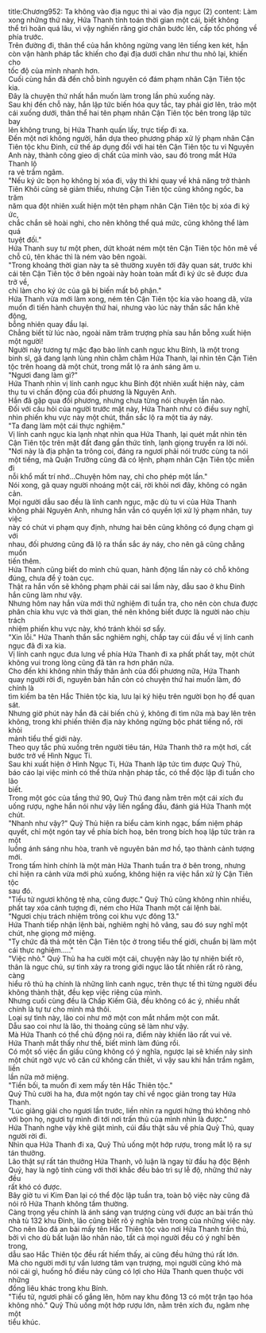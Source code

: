 title:Chương952: Ta không vào địa ngục thì ai vào địa ngục (2)
content:
Làm xong những thứ này, Hứa Thanh tính toán thời gian một cái, biết không<br>thể trì hoãn quá lâu, vì vậy nghiến răng giơ chân bước lên, cấp tốc phóng về<br>phía trước.<br>Trên đường đi, thân thể của hắn không ngừng vang lên tiếng ken két, hắn<br>còn vận hành pháp tắc khiến cho đại địa dưới chân như thu nhỏ lại, khiến cho<br>tốc độ của mình nhanh hơn.<br>Cuối cùng hắn đã đến chỗ bình nguyên có đám phạm nhân Cận Tiên tộc kia.<br>Đây là chuyện thứ nhất hắn muốn làm trong lần phủ xuống này.<br>Sau khi đến chỗ này, hắn lập tức biến hóa quy tắc, tay phải giơ lên, trảo một<br>cái xuống dưới, thân thể hai tên phạm nhân Cận Tiên tộc bên trong lập tức bay<br>lên không trung, bị Hứa Thanh quấn lấy, trực tiếp đi xa.<br>Đến một nơi không người, hắn dựa theo phương pháp xử lý phạm nhân Cận<br>Tiên tộc khu Đinh, cứ thế áp dụng đối với hai tên Cận Tiên tộc tu vi Nguyên<br>Anh này, thành công gieo dị chất của mình vào, sau đó trong mắt Hứa Thanh lộ<br>ra vẻ trầm ngâm.<br>"Nếu ký ức bọn họ không bị xóa đi, vậy thì khi quay về khả năng trở thành<br>Tiên Khôi cũng sẽ giảm thiểu, nhưng Cận Tiên tộc cũng không ngốc, ba trăm<br>năm qua đột nhiên xuất hiện một tên phạm nhân Cận Tiên tộc bị xóa đi ký ức,<br>chắc chắn sẽ hoài nghi, cho nên không thể quá mức, cũng không thể làm quá<br>tuyệt đối."<br>Hứa Thanh suy tư một phen, dứt khoát ném một tên Cận Tiên tộc hôn mê về<br>chỗ cũ, tên khác thì là ném vào bên ngoài.<br>"Trong khoảng thời gian này ta sẽ thường xuyên tới đây quan sát, trước khi<br>cái tên Cận Tiên tộc ở bên ngoài này hoàn toàn mất đi ký ức sẽ được đưa trở về,<br>chỉ làm cho ký ức của gã bị biến mất bộ phận."<br>Hứa Thanh vừa mới làm xong, ném tên Cận Tiên tộc kia vào hoang dã, vừa<br>muốn đi tiến hành chuyện thứ hai, nhưng vào lúc này thần sắc hắn khẽ động,<br>bỗng nhiên quay đầu lại.<br>Chẳng biết từ lúc nào, ngoài năm trăm trượng phía sau hắn bỗng xuất hiện<br>một người!<br>Người này tương tự mặc đạo bào lính canh ngục khu Bính, là một trong<br>binh sĩ, gã đang lạnh lùng nhìn chằm chằm Hứa Thanh, lại nhìn tên Cận Tiên<br>tộc trên hoang dã một chút, trong mắt lộ ra ánh sáng âm u.<br>"Ngươi đang làm gì?"<br>Hứa Thanh nhìn vị lính canh ngục khu Bính đột nhiên xuất hiện này, cảm<br>thụ tu vi chấn động của đối phương là Nguyên Anh.<br>Hắn đã gặp qua đối phương, nhưng chưa từng nói chuyện lần nào.<br>Đối với câu hỏi của người trước mặt này, Hứa Thanh như có điều suy nghĩ,<br>nhìn phiến khu vực này một chút, thần sắc lộ ra một tia áy náy.<br>"Ta đang làm một cái thực nghiệm."<br>Vị lính canh ngục kia lạnh nhạt nhìn qua Hứa Thanh, lại quét mắt nhìn tên<br>Cận Tiên tộc trên mặt đất đang gần thức tỉnh, lạnh giọng truyền ra lời nói.<br>"Nơi này là địa phận ta trông coi, đáng ra ngươi phải nói trước cùng ta nói<br>một tiếng, mà Quận Trưởng cũng đã có lệnh, phạm nhân Cận Tiên tộc miễn đi<br>nỗi khổ mất trí nhớ…Chuyện hôm nay, chỉ cho phép một lần."<br>Nói xong, gã quay người nhoáng một cái, rời khỏi nơi đây, không có ngăn<br>cản.<br>Mọi người dẫu sao đều là lính canh ngục, mặc dù tu vi của Hứa Thanh<br>không phải Nguyên Anh, nhưng hắn vẫn có quyền lợi xử lý phạm nhân, tuy việc<br>này có chút vi phạm quy định, nhưng hai bên cũng không có đụng chạm gì với<br>nhau, đối phương cũng đã lộ ra thần sắc áy náy, cho nên gã cũng chẳng muốn<br>tiến thêm.<br>Hứa Thanh cũng biết do mình chủ quan, hành động lần này có chỗ không<br>đúng, chưa để ý toàn cục.<br>Thật ra hắn vốn sẽ không phạm phải cái sai lầm này, dẫu sao ở khu Đinh<br>hắn cũng làm như vậy.<br>Nhưng hôm nay hắn vừa mới thử nghiệm đi tuần tra, cho nên còn chưa được<br>phân chia khu vực và thời gian, thế nên không biết được là người nào chịu trách<br>nhiệm phiến khu vực này, khó tránh khỏi sơ sẩy.<br>"Xin lỗi." Hứa Thanh thần sắc nghiêm nghị, chắp tay cúi đầu về vị lính canh<br>ngục đã đi xa kia.<br>Vị lính canh ngục đưa lưng về phía Hứa Thanh đi xa phất phất tay, một chút<br>không vui trong lòng cũng đã tản ra hơn phân nửa.<br>Cho đến khi không nhìn thấy thân ảnh của đối phương nữa, Hứa Thanh<br>quay người rời đi, nguyên bản hắn còn có chuyện thứ hai muốn làm, đó chính là<br>tìm kiếm ba tên Hắc Thiên tộc kia, lưu lại ký hiệu trên người bọn họ để quan<br>sát.<br>Nhưng giờ phút này hắn đã cải biến chủ ý, không đi tìm nữa mà bay lên trên<br>không, trong khi phiến thiên địa này không ngừng bộc phát tiếng nổ, rời khỏi<br>mảnh tiểu thế giới này.<br>Theo quy tắc phủ xuống trên người tiêu tán, Hứa Thanh thở ra một hơi, cất<br>bước trở về Hình Ngục Ti.<br>Sau khi xuất hiện ở Hình Ngục Ti, Hứa Thanh lập tức tìm được Quỷ Thủ,<br>báo cáo lại việc mình có thể thừa nhận pháp tắc, có thể độc lập đi tuần cho lão<br>biết.<br>Trong một góc của tầng thứ 90, Quỷ Thủ đang nằm trên một cái xích đu<br>uống rượu, nghe hắn nói như vậy liền ngẩng đầu, đánh giá Hứa Thanh một chút.<br>"Nhanh như vậy?" Quỷ Thủ hiện ra biểu cảm kinh ngạc, bấm niệm pháp<br>quyết, chỉ một ngón tay về phía bích hoạ, bên trong bích hoạ lập tức tràn ra một<br>luồng ánh sáng nhu hòa, tranh vẽ nguyên bản mơ hồ, tạo thành cảnh tượng mới.<br>Trong tấm hình chính là một màn Hứa Thanh tuần tra ở bên trong, nhưng<br>chỉ hiện ra cảnh vừa mới phủ xuống, không hiện ra việc hắn xử lý Cận Tiên tộc<br>sau đó.<br>"Tiểu tử ngươi không tệ nha, cũng được." Quỷ Thủ cũng không nhìn nhiều,<br>phất tay xóa cảnh tượng đi, ném cho Hứa Thanh một cái lệnh bài.<br>"Ngươi chịu trách nhiệm trông coi khu vực đông 13."<br>Hứa Thanh tiếp nhận lệnh bài, nghiêm nghị hô vâng, sau đó suy nghĩ một<br>chút, nhẹ giọng mở miệng.<br>"Ty chức đã thả một tên Cận Tiên tộc ở trong tiểu thế giới, chuẩn bị làm một<br>cái thực nghiệm....."<br>"Việc nhỏ." Quỷ Thủ ha ha cười một cái, chuyện này lão tự nhiên biết rõ,<br>thân là ngục chủ, sự tình xảy ra trong giới ngục lão tất nhiên rất rõ ràng, càng<br>hiểu rõ thủ hạ chính là những lính canh ngục, trên thực tế thì từng người đều<br>không thành thật, đều kẹp việc riêng của mình.<br>Nhưng cuối cùng đều là Chấp Kiếm Giả, đều không có ác ý, nhiều nhất<br>chính là tự tư cho mình mà thôi.<br>Loại sự tình này, lão coi như mở một con mắt nhắm một con mắt.<br>Dẫu sao coi như là lão, thi thoảng cũng sẽ làm như vậy.<br>Mà Hứa Thanh có thể chủ động nói ra, điểm này khiến lão rất vui vẻ.<br>Hứa Thanh mắt thấy như thế, biết mình làm đúng rồi.<br>Có một số việc ẩn giấu cũng không có ý nghĩa, ngược lại sẽ khiến nảy sinh<br>một chút ngờ vực vô căn cứ không cần thiết, vì vậy sau khi hắn trầm ngâm, liền<br>lần nữa mở miệng.<br>"Tiền bối, ta muốn đi xem mấy tên Hắc Thiên tộc."<br>Quỷ Thủ cười ha ha, đưa một ngón tay chỉ về ngọc giản trong tay Hứa<br>Thanh.<br>"Lúc giảng giải cho ngươi lần trước, liền nhìn ra ngươi hứng thú không nhỏ<br>với bọn họ, ngươi tự mình đi tới nơi trấn thủ của mình nhìn là được."<br>Hứa Thanh nghe vậy khẽ giật mình, cúi đầu thật sâu về phía Quỷ Thủ, quay<br>người rời đi.<br>Nhìn qua Hứa Thanh đi xa, Quỷ Thủ uống một hớp rượu, trong mắt lộ ra sự<br>tán thưởng.<br>Lão thật sự rất tán thưởng Hứa Thanh, vô luận là ngay từ đầu hạ độc Bệnh<br>Quỷ, hay là ngộ tính cùng với thời khắc đều bảo trì sự lễ độ, những thứ này đều<br>rất khó có được.<br>Bây giờ tu vi Kim Đan lại có thể độc lập tuần tra, toàn bộ việc này cũng đã<br>nói rõ Hứa Thanh không tầm thường.<br>Càng trọng yếu chính là ánh sáng vạn trượng cùng với được an bài trấn thủ<br>nhà tù 132 khu Đinh, lão cũng biết rõ ý nghĩa bên trong của những việc này.<br>Cho nên lão đã an bài mấy tên Hắc Thiên tộc vào nơi Hứa Thanh trấn thủ,<br>bởi vì cho dù bất luận lão nhân nào, tất cả mọi người đều có ý nghĩ bên trong,<br>dẫu sao Hắc Thiên tộc đều rất hiếm thấy, ai cũng đều hứng thú rất lớn.<br>Mà cho người mới tự vấn lương tâm vạn trượng, mọi người cũng khó mà<br>nói cái gì, huống hồ điều này cũng có lợi cho Hứa Thanh quen thuộc với những<br>đồng liêu khác trong khu Bính.<br>"Tiểu tử, ngươi phải cố gắng lên, hôm nay khu đông 13 có một trận tạo hóa<br>không nhỏ." Quỷ Thủ uống một hớp rượu lớn, nằm trên xích đu, ngâm nhẹ một<br>tiểu khúc.